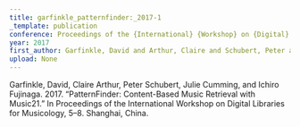 ```yaml
---
title: garfinkle_patternfinder:_2017-1
_template: publication
conference: Proceedings of the {International} {Workshop} on {Digital} {Libraries} for {Musicology}
year: 2017
first_author: Garfinkle, David and Arthur, Claire and Schubert, Peter and Cumming, Julie and Fujinaga, Ichiro
upload: None
---
```

Garfinkle, David, Claire Arthur, Peter Schubert, Julie Cumming, and Ichiro Fujinaga. 2017. “PatternFinder: Content-Based Music Retrieval with Music21.” In Proceedings of the International Workshop on Digital Libraries for Musicology, 5–8. Shanghai, China.